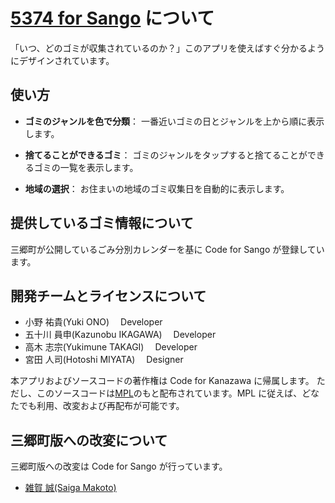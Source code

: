 # [5374 for Sango](http://sango.5374.jp/) について

「いつ、どのゴミが収集されているのか？」このアプリを使えばすぐ分かるようにデザインされています。

## 使い方

- **ゴミのジャンルを色で分類**： 一番近いゴミの日とジャンルを上から順に表示します。

- **捨てることができるゴミ**： ゴミのジャンルをタップすると捨てることができるゴミの一覧を表示します。

- **地域の選択**： お住まいの地域のゴミ収集日を自動的に表示します。

## 提供しているゴミ情報について

三郷町が公開しているごみ分別カレンダーを基に Code for Sango が登録しています。

## 開発チームとライセンスについて

- 小野 祐貴(Yuki ONO)　 Developer
- 五十川 員申(Kazunobu IKAGAWA)　 Developer
- 高木 志宗(Yukimune TAKAGI)　 Developer
- 宮田 人司(Hotoshi MIYATA)　 Designer

本アプリおよびソースコードの著作権は Code for Kanazawa に帰属します。
ただし、このソースコードは[MPL](http://www.mozilla.org/MPL/2.0/)のもと配布されています。MPL に従えば、どなたでも利用、改変および再配布が可能です。

## 三郷町版への改変について

三郷町版への改変は Code for Sango が行っています。

- [雑賀 誠(Saiga Makoto)](https://github.com/teatime24h)
